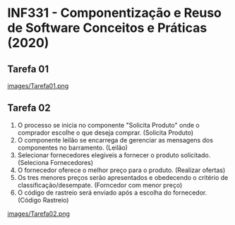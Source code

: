 # INF331 - Componentização e Reuso de Software Conceitos e Práticas (2020)

## Tarefa 01
[images/Tarefa01.png](images/Tarefa01.png)


## Tarefa 02

1. O processo se inicia no componente "Solicita Produto" onde o comprador escolhe o que deseja comprar. (Solicita Produto)
2. O componente leilão se encarrega de gerenciar as mensagens dos componentes no barramento. (Leilão)
3. Selecionar fornecedores elegiveis a fornecer o produto solicitado. (Seleciona Fornecedores)
4. O fornecedor oferece o melhor preço para o produto. (Realizar ofertas)
5. Os tres menores preços serão apresentados e obedecendo o critério de classificação/desempate. (Forncedor com menor preço) 
6. O código de rastreio será enviado após a escolha do fornecedor. (Código Rastreio)

[images/Tarefa02.png](images/Tarefa02.png)
